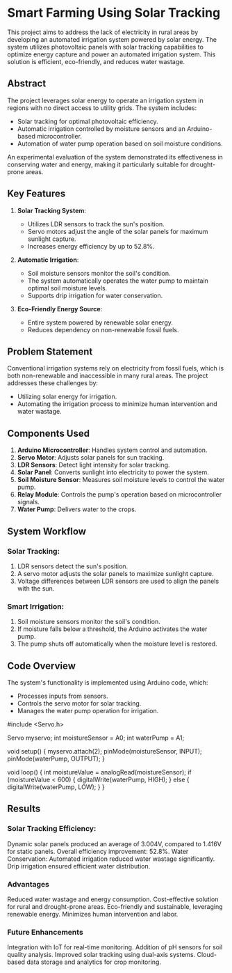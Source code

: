 # Smart Farming Using Solar Tracking

This project aims to address the lack of electricity in rural areas by developing an automated irrigation system powered by solar energy. The system utilizes photovoltaic panels with solar tracking capabilities to optimize energy capture and power an automated irrigation system. This solution is efficient, eco-friendly, and reduces water wastage.


## **Abstract**

The project leverages solar energy to operate an irrigation system in regions with no direct access to utility grids. The system includes:
- Solar tracking for optimal photovoltaic efficiency.
- Automatic irrigation controlled by moisture sensors and an Arduino-based microcontroller.
- Automation of water pump operation based on soil moisture conditions.

An experimental evaluation of the system demonstrated its effectiveness in conserving water and energy, making it particularly suitable for drought-prone areas.


## **Key Features**

1. **Solar Tracking System**:
   - Utilizes LDR sensors to track the sun's position.
   - Servo motors adjust the angle of the solar panels for maximum sunlight capture.
   - Increases energy efficiency by up to 52.8%.

2. **Automatic Irrigation**:
   - Soil moisture sensors monitor the soil's condition.
   - The system automatically operates the water pump to maintain optimal soil moisture levels.
   - Supports drip irrigation for water conservation.

3. **Eco-Friendly Energy Source**:
   - Entire system powered by renewable solar energy.
   - Reduces dependency on non-renewable fossil fuels.


## **Problem Statement**

Conventional irrigation systems rely on electricity from fossil fuels, which is both non-renewable and inaccessible in many rural areas. The project addresses these challenges by:
- Utilizing solar energy for irrigation.
- Automating the irrigation process to minimize human intervention and water wastage.


## **Components Used**

1. **Arduino Microcontroller**: Handles system control and automation.
2. **Servo Motor**: Adjusts solar panels for sun tracking.
3. **LDR Sensors**: Detect light intensity for solar tracking.
4. **Solar Panel**: Converts sunlight into electricity to power the system.
5. **Soil Moisture Sensor**: Measures soil moisture levels to control the water pump.
6. **Relay Module**: Controls the pump's operation based on microcontroller signals.
7. **Water Pump**: Delivers water to the crops.


## **System Workflow**

### **Solar Tracking**:
1. LDR sensors detect the sun's position.
2. A servo motor adjusts the solar panels to maximize sunlight capture.
3. Voltage differences between LDR sensors are used to align the panels with the sun.

### **Smart Irrigation**:
1. Soil moisture sensors monitor the soil's condition.
2. If moisture falls below a threshold, the Arduino activates the water pump.
3. The pump shuts off automatically when the moisture level is restored.


## **Code Overview**

The system's functionality is implemented using Arduino code, which:
- Processes inputs from sensors.
- Controls the servo motor for solar tracking.
- Manages the water pump operation for irrigation.

#include <Servo.h>

Servo myservo;
int moistureSensor = A0;
int waterPump = A1;

void setup() {
    myservo.attach(2);
    pinMode(moistureSensor, INPUT);
    pinMode(waterPump, OUTPUT);
}

void loop() {
    int moistureValue = analogRead(moistureSensor);
    if (moistureValue < 600) {
        digitalWrite(waterPump, HIGH);
    } else {
        digitalWrite(waterPump, LOW);
    }
}

## Results
### Solar Tracking Efficiency:
Dynamic solar panels produced an average of 3.004V, compared to 1.416V for static panels.
Overall efficiency improvement: 52.8%.
Water Conservation:
Automated irrigation reduced water wastage significantly.
Drip irrigation ensured efficient water distribution.

### Advantages
Reduced water wastage and energy consumption.
Cost-effective solution for rural and drought-prone areas.
Eco-friendly and sustainable, leveraging renewable energy.
Minimizes human intervention and labor.

### Future Enhancements
Integration with IoT for real-time monitoring.
Addition of pH sensors for soil quality analysis.
Improved solar tracking using dual-axis systems.
Cloud-based data storage and analytics for crop monitoring.
